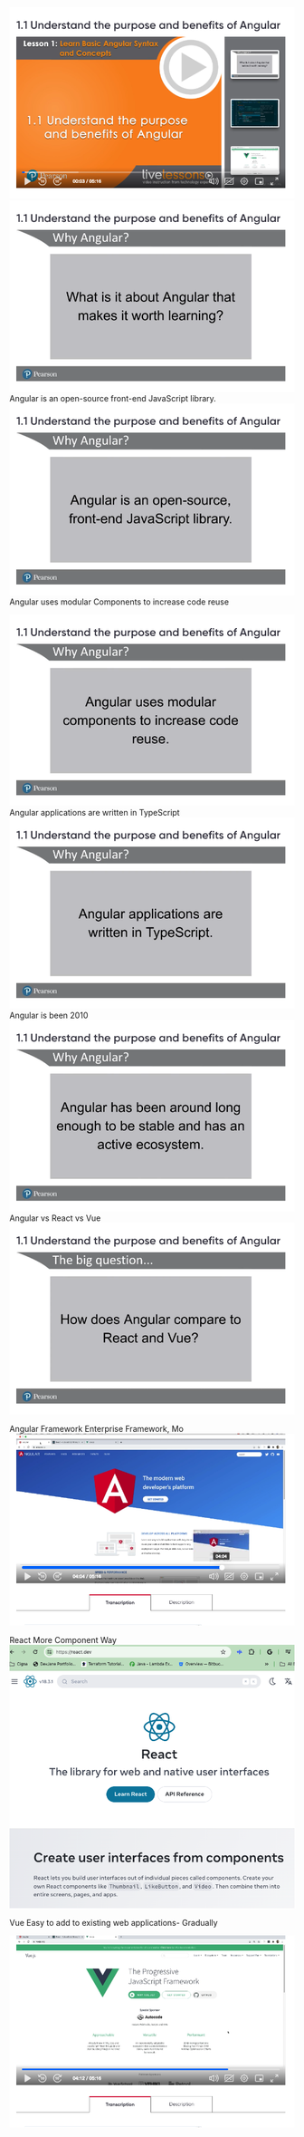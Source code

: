 ![alt text](image.png)
![alt text](image-1.png)
Angular is an open-source front-end JavaScript library.
![alt text](image-2.png)
Angular uses modular Components to increase code reuse

![alt text](image-3.png)
Angular applications are written in TypeScript
![alt text](image-4.png)
Angular is been 2010
![alt text](image-5.png)
Angular vs React vs Vue
![alt text](image-6.png)

Angular Framework 
Enterprise Framework, Mo
![alt text](image-7.png)

React 
More Component Way
![alt text](image-9.png)

Vue
Easy to add to existing web applications- Gradually

![alt text](image-8.png)


